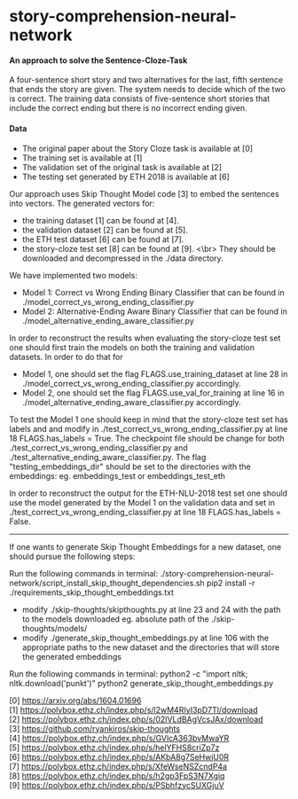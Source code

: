 # story-comprehension-neural-network

#### An approach to solve the Sentence-Cloze-Task

A four-sentence short story and two alternatives for the last, fifth sentence that ends the story are given.
The system needs to decide which of the two is correct. The training data consists of five-sentence short stories that
include the correct ending but there is no incorrect ending given.

#### Data
- The original paper about the Story Cloze task is available at [0]
- The training set is available at [1]
- The validation set of the original task is available at [2]
- The testing set generated by ETH 2018 is available at [6]

Our approach uses Skip Thought Model code [3] to embed the sentences into vectors.
The generated vectors for:
 - the training dataset [1] can be found at [4].
 - the validation dataset [2] can be found at [5].
 - the ETH test dataset [6] can be found at [7].
 - the story-cloze test set [8] can be found at [9]. <\br>
They should be downloaded and decompressed in the ./data directory.

We have implemented two models:
- Model 1: Correct vs Wrong Ending Binary Classifier that can be found in ./model_correct_vs_wrong_ending_classifier.py
- Model 2: Alternative-Ending Aware Binary Classifier that can be found in ./model_alternative_ending_aware_classifier.py

In order to reconstruct the results when evaluating the story-cloze test set one should first train the models
on both the training and validation datasets. In order to do that for
- Model 1, one should set the flag FLAGS.use_training_dataset at line 28 in ./model_correct_vs_wrong_ending_classifier.py accordingly.
- Model 2, one should set the flag FLAGS.use_val_for_training at line 16 in ./model_alternative_ending_aware_classifier.py accordingly.

To test the Model 1 one should keep in mind that the story-cloze test set has labels and
and modify in ./test_correct_vs_wrong_ending_classifier.py at line 18 FLAGS.has_labels = True.
The checkpoint file should be change for both ./test_correct_vs_wrong_ending_classifier.py and ./test_alternative_ending_aware_classifier.py.
The flag "testing_embeddings_dir" should be set to the directories with the embeddings: eg. embeddings_test or embeddings_test_eth

In order to reconstruct the output for the ETH-NLU-2018 test set one should use the model generated by the Model 1 on
the validation data and set in ./test_correct_vs_wrong_ending_classifier.py at line 18 FLAGS.has_labels = False.

__________________________________________________________________________________________________________
If one wants to generate Skip Thought Embeddings for a new dataset, one should pursue the following steps:

Run the following commands in terminal:
./story-comprehension-neural-network/script_install_skip_thought_dependencies.sh
pip2 install -r ./requirements_skip_thought_embeddings.txt

- modify ./skip-thoughts/skipthoughts.py at line 23 and 24 with the path to the models downloaded
eg. absolute path of the ./skip-thoughts/models/
- modify ./generate_skip_thought_embeddings.py at line 106 with the appropriate paths
to the new dataset and the directories that will store the generated embeddings

Run the following commands in terminal:
python2 -c "import nltk; nltk.download('punkt')"
python2 generate_skip_thought_embeddings.py


[0]  https://arxiv.org/abs/1604.01696 <br/>
[1]  https://polybox.ethz.ch/index.php/s/l2wM4RIyI3pD7Tl/download <br/>
[2]  https://polybox.ethz.ch/index.php/s/02IVLdBAgVcsJAx/download <br/>
[3]  https://github.com/ryankiros/skip-thoughts <br/>
[4]  https://polybox.ethz.ch/index.php/s/GVlcA363bvMwaYR <br/>
[5]  https://polybox.ethz.ch/index.php/s/helYFHS8criZp7z <br/>
[6]  https://polybox.ethz.ch/index.php/s/AKbA8g7SeHwjU0R <br/>
[7]  https://polybox.ethz.ch/index.php/s/XfeWseNSZcndP4a <br/>
[8]  https://polybox.ethz.ch/index.php/s/h2gp3FpS3N7Xgiq <br/>
[9]  https://polybox.ethz.ch/index.php/s/PSbhfzycSUXGjuV <br/>
